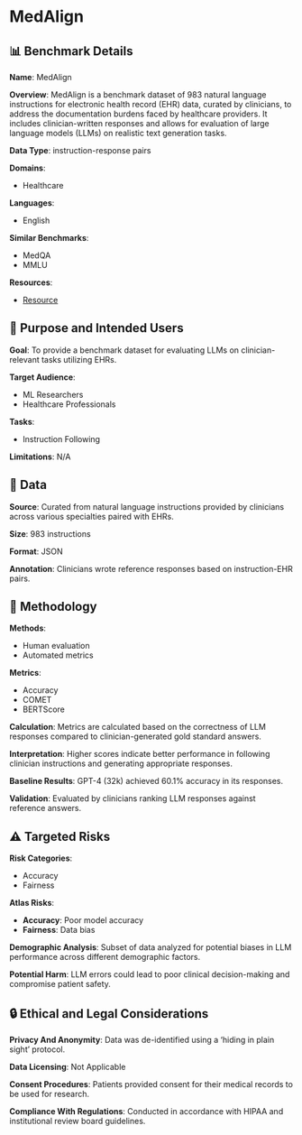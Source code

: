 # MedAlign

## 📊 Benchmark Details

**Name**: MedAlign

**Overview**: MedAlign is a benchmark dataset of 983 natural language instructions for electronic health record (EHR) data, curated by clinicians, to address the documentation burdens faced by healthcare providers. It includes clinician-written responses and allows for evaluation of large language models (LLMs) on realistic text generation tasks.

**Data Type**: instruction-response pairs

**Domains**:
- Healthcare

**Languages**:
- English

**Similar Benchmarks**:
- MedQA
- MMLU

**Resources**:
- [Resource](https://medalign.stanford.edu)

## 🎯 Purpose and Intended Users

**Goal**: To provide a benchmark dataset for evaluating LLMs on clinician-relevant tasks utilizing EHRs.

**Target Audience**:
- ML Researchers
- Healthcare Professionals

**Tasks**:
- Instruction Following

**Limitations**: N/A

## 💾 Data

**Source**: Curated from natural language instructions provided by clinicians across various specialties paired with EHRs.

**Size**: 983 instructions

**Format**: JSON

**Annotation**: Clinicians wrote reference responses based on instruction-EHR pairs.

## 🔬 Methodology

**Methods**:
- Human evaluation
- Automated metrics

**Metrics**:
- Accuracy
- COMET
- BERTScore

**Calculation**: Metrics are calculated based on the correctness of LLM responses compared to clinician-generated gold standard answers.

**Interpretation**: Higher scores indicate better performance in following clinician instructions and generating appropriate responses.

**Baseline Results**: GPT-4 (32k) achieved 60.1% accuracy in its responses.

**Validation**: Evaluated by clinicians ranking LLM responses against reference answers.

## ⚠️ Targeted Risks

**Risk Categories**:
- Accuracy
- Fairness

**Atlas Risks**:
- **Accuracy**: Poor model accuracy
- **Fairness**: Data bias

**Demographic Analysis**: Subset of data analyzed for potential biases in LLM performance across different demographic factors.

**Potential Harm**: LLM errors could lead to poor clinical decision-making and compromise patient safety.

## 🔒 Ethical and Legal Considerations

**Privacy And Anonymity**: Data was de-identified using a ‘hiding in plain sight’ protocol.

**Data Licensing**: Not Applicable

**Consent Procedures**: Patients provided consent for their medical records to be used for research.

**Compliance With Regulations**: Conducted in accordance with HIPAA and institutional review board guidelines.
